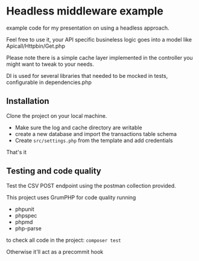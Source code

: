# Headless middleware example

example code for my presentation on using a headless approach.

Feel free to use it, your API specific busineless logic goes into a model like Apicall/Httpbin/Get.php 

Please note there is a simple cache layer implemented in the controller you might want to tweak to your needs.

DI is used for several libraries that needed to be mocked in tests, configurable in dependencies.php

## Installation

Clone the project on your local machine.

- Make sure the log and cache directory are writable
- create a new database and import the transactions table schema
- Create `src/settings.php` from the template and add credentials

That's it

## Testing and code quality
Test the CSV POST endpoint using the postman collection provided.

This project uses GrumPHP for code quality running
- phpunit
- phpspec
- phpmd
- php-parse

to check all code in the project: `composer test`

Otherwise it'll act as a precommit hook